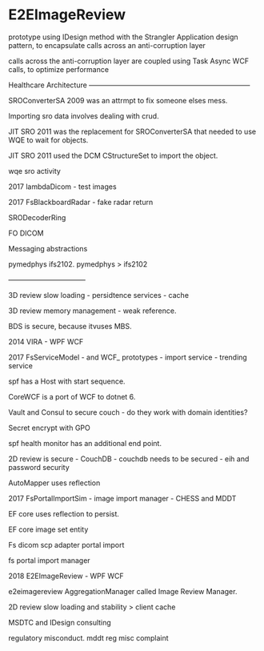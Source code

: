 # E2EImageReview
prototype using IDesign method with the Strangler Application design pattern, to encapsulate calls across an anti-corruption layer

calls across the anti-corruption layer are coupled using Task Async WCF calls, to optimize performance

Healthcare Architecture
———————————————————————

SROConverterSA 2009 was an attrmpt to fix someone elses mess.

Importing sro data involves dealing with crud.

JIT SRO 2011 was the replacement for SROConverterSA that needed to use WQE to wait for objects.

JIT SRO 2011 used the DCM CStructureSet to import the object.

wqe sro activity

2017 lambdaDicom - test images

2017 FsBlackboardRadar
    - fake radar return

SRODecoderRing

FO DICOM

Messaging abstractions

pymedphys ifs2102. pymedphys > ifs2102

———————————

3D review slow loading - persidtence services - cache

3D review memory management - weak reference.

BDS is secure, because itvuses MBS.

2014 VIRA - WPF WCF

2017 FsServiceModel
    - and WCF_ prototypes
    - import service
    - trending service

spf has a Host with start sequence.

CoreWCF is a port of WCF to dotnet 6.

Vault and Consul to secure couch - do they work with domain identities?

Secret encrypt with GPO

spf health monitor has an additional end point.

2D review is secure - CouchDB - couchdb needs to be secured - eih and password security

AutoMapper uses reflection

2017 FsPortalImportSim
    - image import manager
    - CHESS and MDDT

EF core uses reflection to persist.

EF core image set entity

Fs dicom scp adapter portal import

fs portal import manager

2018 E2EImageReview - WPF WCF

e2eimagereview AggregationManager called Image Review Manager.

2D review slow loading and stability > client cache

MSDTC and IDesign consulting

regulatory misconduct. mddt reg misc complaint

